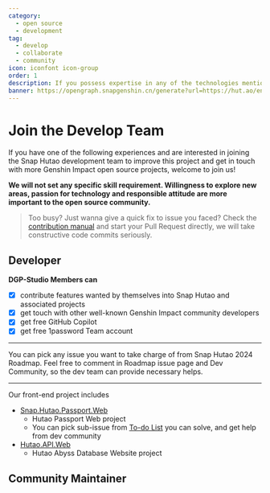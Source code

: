 ```yaml
---
category:
  - open source
  - development
tag:
  - develop
  - collaborate
  - community
icon: iconfont icon-group
order: 1
description: If you possess expertise in any of the technologies mentioned on this page and are interested in joining the Snap Hutao development team to enhance the project and engage with more open-source projects related to Genshin Impact, we welcome you to join us!
banner: https://opengraph.snapgenshin.cn/generate?url=https://hut.ao/en/development/join.html
---
```


# Join the Develop Team

If you have one of the following experiences and are interested in joining the Snap Hutao development team to improve this project and get in touch with more Genshin Impact open source projects, welcome to join us!

**We will not set any specific skill requirement. Willingness to explore new areas, passion for technology and responsible attitude are more important to the open source community.**

> Too busy? Just wanna give a quick fix to issue you faced? Check the [contribution manual](contribute.md) and start your Pull Request directly, we will take constructive code commits seriously.

## <HopeIcon icon="iconfont icon-creative" size="2rem" color="rgb(252, 163, 38)" /> Developer

**DGP-Studio Members can**

- [x] contribute features wanted by themselves into Snap Hutao and associated projects
- [x] get touch with other well-known Genshin Impact community developers
- [x] get free GitHub Copilot
- [x] get free 1password Team account

---

<VPBanner
title="C# .NET Development"
content="<b>Responsible for:</b><br>Snap Hutao client and server development"
logo="/images/202312/C_sharp.svg"
:actions='[
{
text: "Join Dev Community",
link:"https://discord.gg/Yb8bykaUKp",
},
{
text: "Snap Hutao 2024 Roadmap",
link: "https://github.com/DGP-Studio/Snap.Hutao/issues/1394",
type: "default",
},
]'
/>

You can pick any issue you want to take charge of from Snap Hutao 2024 Roadmap. Feel free to comment in Roadmap issue page and Dev Community, so the dev team can provide necessary helps.

---

<VPBanner
title="Web Development"
content="<b>Responsible for:</b><br>Hutao Abyss Database website and Hutao Passport website"
logo="/images/202401/javascript.svg"
:actions='[
{
text: "Fulfilled",
link:"",
type: "default"
},
]'
/>

Our front-end project includes

- [Snap.Hutao.Passport.Web](https://github.com/DGP-Studio/Snap.Hutao.Passport.Web)
  - Hutao Passport Web project
  - You can pick sub-issue from [To-do List](https://github.com/DGP-Studio/Snap.Hutao.Passport.Web/issues/5) you can solve, and get help from dev community
- [Hutao.API.Web](https://github.com/DGP-Studio/Hutao.API.Web)
  - Hutao Abyss Database Website project

## <HopeIcon icon="iconfont icon-community" size="2rem" color="rgb(66, 148, 255)" /> Community Maintainer

<VPBanner
title="Document Maintenance"
content="Maintain Snap Hutao documents<br>Requirement: familiar with Markdown syntax and basic concept of software development "
logo="/images/202312/documents.svg"
:actions='[
{
text: "Join Dev Community",
link:"https://discord.gg/Yb8bykaUKp",
},
{
text: "Snap Hutao Document",
link: "https://github.com/DGP-Studio/Snap.Hutao.Docs",
type: "default",
},
]'
/>

<VPBanner
title="Video Editing"
content="Creation of Snap Hutao promotion and tutorial videos"
logo="/images/202312/video-editing.svg"
:actions='[
{
text: "Join Dev Community",
link:"https://discord.gg/Yb8bykaUKp",
},
]'
/>
